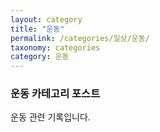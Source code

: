 ```yaml
---
layout: category
title: "운동"
permalink: /categories/일상/운동/
taxonomy: categories
category: 운동
---
```


### 운동 카테고리 포스트
운동 관련 기록입니다.
